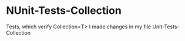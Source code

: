 # NUnit-Tests-Collection
Tests, which verify Collection&lt;T>
I made changes in my file Unit-Tests-Collection
